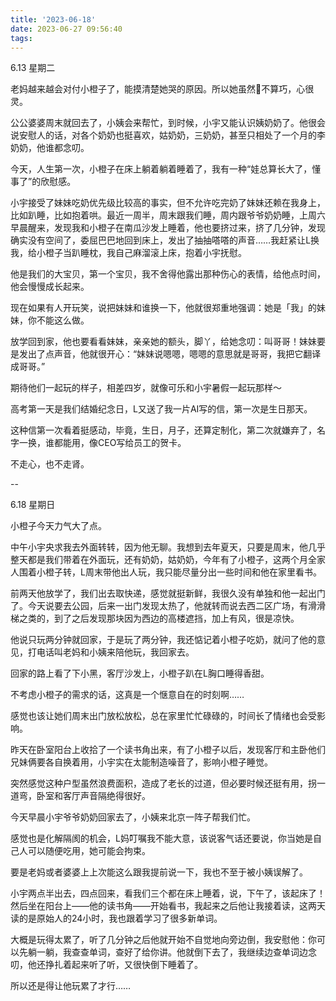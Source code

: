 ```yaml
---
title: '2023-06-18'
date: 2023-06-27 09:56:40
tags:
---
```


6.13 星期二

老妈越来越会对付小橙子了，能摸清楚她哭的原因。所以她虽然👋不算巧，心很灵。

公公婆婆周末就回去了，小姨会来帮忙，到时候，小宇又能认识姨奶奶了。他很会说安慰人的话，对各个奶奶也挺喜欢，姑奶奶，三奶奶，甚至只相处了一个月的李奶奶，他谁都念叨。

今天，人生第一次，小橙子在床上躺着躺着睡着了，我有一种“娃总算长大了，懂事了”的欣慰感。

小宇接受了妹妹吃奶优先级比较高的事实，但不允许吃完奶了妹妹还赖在我身上，比如趴睡，比如抱着哄。最近一周半，周末跟我们睡，周内跟爷爷奶奶睡，上周六早晨醒来，发现我和小橙子在南瓜沙发上睡着，他也要挤过来，挤了几分钟，发现确实没有空间了，委屈巴巴地回到床上，发出了抽抽嗒嗒的声音……我赶紧让L换我，给小橙子当趴睡枕，我自己麻溜滚上床，抱着小宇抚慰。

他是我们的大宝贝，第一个宝贝，我不舍得他露出那种伤心的表情，给他点时间，他会慢慢成长起来。

现在如果有人开玩笑，说把妹妹和谁换一下，他就很郑重地强调：她是「我」的妹妹，你不能这么做。

放学回到家，他也要看看妹妹，亲亲她的额头，脚丫，给她念叨：叫哥哥！妹妹要是发出了点声音，他就很开心：“妹妹说嗯嗯，嗯嗯的意思就是哥哥，我把它翻译成哥哥。”

期待他们一起玩的样子，相差四岁，就像可乐和小宇暑假一起玩那样～

高考第一天是我们结婚纪念日，L又送了我一片AI写的信，第一次是生日那天。

这种信第一次看着挺感动，毕竟，生日，月子，还算定制化，第二次就嫌弃了，名字一换，谁都能用，像CEO写给员工的贺卡。

不走心，也不走肾。

--

6.18 星期日

小橙子今天力气大了点。

中午小宇央求我去外面转转，因为他无聊。我想到去年夏天，只要是周末，他几乎整天都是我们带着在外面玩，还有奶奶，姑奶奶，今年有了小橙子，这两个月全家人围着小橙子转，L周末带他出人玩，我只能尽量分出一些时间和他在家里看书。

前两天他放学了，我们出去取快递，感觉就挺新鲜，我很久没有单独和他一起出门了。今天说要去公园，后来一出门发现太热了，他就转而说去西二区广场，有滑滑梯之类的，到了之后发现那块因为西边的高楼遮挡，加上有风，很是凉快。

他说只玩两分钟就回家，于是玩了两分钟，我还惦记着小橙子吃奶，就问了他的意见，打电话叫老妈和小姨来陪他玩，我回家去。

回家的路上看了下小黑，客厅沙发上，小橙子趴在L胸口睡得香甜。

不考虑小橙子的需求的话，这真是一个惬意自在的时刻啊……

感觉也该让她们周末出门放松放松，总在家里忙忙碌碌的，时间长了情绪也会受影响。

昨天在卧室阳台上收拾了一个读书角出来，有了小橙子以后，发现客厅和主卧他们兄妹俩要各自换着用，小宇实在太能制造噪音了，影响小橙子睡觉。

突然感觉这种户型虽然浪费面积，造成了老长的过道，但必要时候还挺有用，拐一道弯，卧室和客厅声音隔绝得很好。

今天早晨小宇爷爷奶奶回家去了，小姨来北京一阵子帮我们忙。

感觉也是化解隔阂的机会，L妈叮嘱我不能大意，该说客气话还要说，你当她是自己人可以随便吃用，她可能会拘束。

要是老妈或者婆婆上上次能这么跟我提前说一下，我也不至于被小姨误解了。

小宇两点半出去，四点回来，看我们三个都在床上睡着，说，下午了，该起床了！然后坐在阳台上——他的读书角——开始看书，我起来之后他让我接着读，这两天读的是原始人的24小时，我也跟着学习了很多新单词。

大概是玩得太累了，听了几分钟之后他就开始不自觉地向旁边倒，我安慰他：你可以先躺一躺，我查查单词，查好了给你讲。他就倒下去了，我继续边查单词边念叨，他还挣扎着起来听了听，又很快倒下睡着了。

所以还是得让他玩累了才行……


